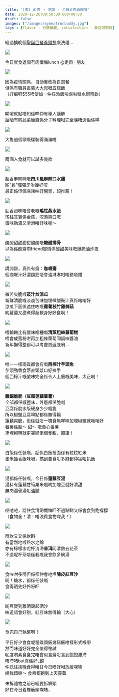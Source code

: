```yaml
---
title: '[素] 走肉 ‧ 朋友 - 全日走肉五餸餐'
date: 2020-12-26T09:50:00.000+08:00
draft: false
images: ["/images/mymeatrunbuddy.jpg"]
tags : [flavor - 行膳積腹, satisfaction - 黃店懲罰日]
---
```


經過擒晚個[聖誕巨餐斧頭扒](https://hidie.net/sowergift/)嘅洗禮...  

![](/images/mymeatrunbuddy1.jpg)

今日就食返個冇肉懺悔lunch @走肉 ‧ 朋友  

![](/images/mymeatrunbuddy2.jpg)

因為疫情關係，自助餐改為自選餐    
但係有職員喪裝大大兜嘅五餸飯  
（好癲呀$55唔使加一仲任添飯啦湯啦糖水同嘢飲）  

![](/images/mymeatrunbuddy3.jpg)

睇啱就點唔知係咩仲有專人講解  
話晒有啲蔬菜簡直係分子料理咁完全睇唔透佢係咩  

![](/images/mymeatrunbuddy4.jpg)

大隻過個頭嘅碟裝得滿滿咁  

![](/images/mymeatrunbuddy5.jpg)

兩個人食就可以試多幾款  

![](/images/mymeatrunbuddy6.jpg)

超香麻辣味嘅**四川風麻辣口水雞**  
啲"雞"彈彈牙咁幾好咬  
最正係佢個麻辣味好開胃，超推薦！  

![](/images/mymeatrunbuddy7.jpg)

勁香蛋味唔會老嘅**瑤柱蒸水蛋**  
瑤柱其實係金菇，咬落爽口嘅  
蛋味勁濃又滑滑咁好味呢～  

![](/images/mymeatrunbuddy8.jpg)

酸酸甜甜甜甜酸酸嘅**糖醋排骨**  
以為係酸齋啲friend實情係酸甜美味嘅爆脆油炸鬼  

![](/images/mymeatrunbuddy9.jpg)

講開齋，真係有齋：**咖喱齋**  
個咖喱汁好濃麵筋唔會油淋淋咁唔錯唔錯  

![](/images/mymeatrunbuddy10.jpg)

微苦爽脆嘅**豉汁炆涼瓜**  
新鮮清脆嘅淡淡苦味加埋微鹹豉汁真係啱啱好  
涼瓜下面係遮住咗嘅**蘿蔔枝竹雞髀菇**  
啲蘿蔔又甜煮得超軟身好好食啊！  

![](/images/mymeatrunbuddy11.jpg)

唔輸蝕比有臘味嗰種嘅**清蒸粗絲蘿蔔糕**  
唔會成舊粉咁再加粗條蘿蔔同調味醬油  
新年懶得整都可以考慮買返底喎...  

![](/images/mymeatrunbuddy12.jpg)

唯一一樣兩碟都會有嘅**西檸汁芋頭魚**  
芋頭勁香食落直頭漿口好揀手  
個西檸汁嘅酸味完全係令人上癮嘅美味，太正喇！  

![](/images/mymeatrunbuddy13.jpg)

**雜錦脆脆（豆腐蓮藕蕃薯）**  
全部都係椒鹽味，外層都係脆嘅  
豆腐係脫水版硬身少少嗰隻  
所以椒鹽豆腐嘛點都係無得輸  
蓮藕爽脆，但係就咁一塊食無咩味加埋椒鹽就啱啱好  
蕃薯係超～ 甜～ 嘅黃心番薯  
連埋椒鹽就更突顯佢個隻甜，超讚！  

![](/images/mymeatrunbuddy14.jpg)

白飯係任裝嘅，話係白飯裡面係有粒粒紅米  
隻米幾香飯味喎，搞到要食咁多餸都仲猛咁扒飯  

![](/images/mymeatrunbuddy15.jpg)

湯都係任裝嘅，今日係**蓮藕豆湯**  
湯料有蓮藕甘筍粟米嗰啲加埋豆就好清甜  
無肉湯骨湯咁油膩  

![](/images/mymeatrunbuddy.jpg)

哎吔吔，諗住食清啲懺悔吓不過點睇又係會食到飽撐撐  
（食物全！清！唔浪費食物㗎我！）  

![](/images/mymeatrunbuddy16.jpg)

嘢飲又又係飲斟  
有當然地嘅熱水之餘  
亦有檸檬水呢杯消滯**普洱**同清熱五花茶  
不過呢杯茶唔係我嘅我會飲多碗湯  

![](/images/mymeatrunbuddy17.jpg)

食咗咁多嘢但係都仲會吔埋**陳皮紅豆沙**  
啊！糖水，都係任裝嘅  
食得晒先好拎呀吓  

![](/images/mymeatrunbuddy18.jpg)

啲豆煲到離晒殼起晒沙  
味道唔會好甜，紅豆味無得輸（大心）  

![](/images/mymeatrunbuddy19.jpg)

食完自己執碗啊！  
    
平日好少會食呢種碟頭飯幾餸飯咁樣形式嘅嘢  
然而味道好好完全值得嚟試  
呢度啲素食食完唔會似食齋咁食到飽飽滯滯  
唔滯啫but真係好L飽  
仲諗住擒晚食得咁甘今日唔好咁放縱㗎嘛  
媽我錯喇～ 食素都飽到上天靈蓋  
  
未拆禮物之前已經要拆褲頭  
好在今日着橡筋頭㗎啫，
